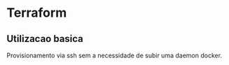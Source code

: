 # Terraform

## Utilizacao basica

Provisionamento via ssh sem a necessidade de subir uma daemon docker.